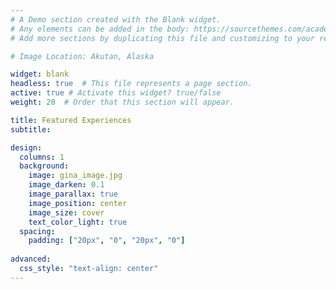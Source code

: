 ```yaml
---
# A Demo section created with the Blank widget.
# Any elements can be added in the body: https://sourcethemes.com/academic/docs/writing-markdown-latex/
# Add more sections by duplicating this file and customizing to your requirements.

# Image Location: Akutan, Alaska 

widget: blank  
headless: true  # This file represents a page section.
active: true # Activate this widget? true/false
weight: 20  # Order that this section will appear.

title: Featured Experiences
subtitle:

design:
  columns: 1
  background:
    image: gina_image.jpg
    image_darken: 0.1
    image_parallax: true
    image_position: center
    image_size: cover
    text_color_light: true
  spacing:
    padding: ["20px", "0", "20px", "0"]
    
advanced:
  css_style: "text-align: center"
---
```

